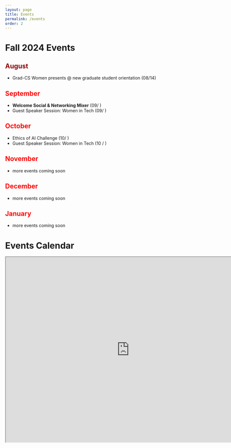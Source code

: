 ```yaml
---
layout: page
title: Events
permalink: /events
order: 2
---
```

# Fall 2024 Events
## <span style="color: darkred;">August</span> 
* Grad-CS Women presents @ new graduate student orientation (08/14)

## <span style="color: red;">September</span> 
* **Welcome Social & Networking Mixer** (09/ )
* Guest Speaker Session: Women in Tech (09/ )

## <span style="color: red;">October</span>
* Ethics of AI Challenge (10/ )
* Guest Speaker Session: Women in Tech (10 / )

## <span style="color: red;">November</span>
- more events coming soon

## <span style="color: red;">December</span>
- more events coming soon
  
## <span style="color: red;">January</span>
- more events coming soon


<!-- 

# Technical Workshop Series
If you are looking for information about our technical workshop series, take a look at the [workshop series master repository](https://github.com/CSWomenUMass/tech-skills-workshops). Make sure you take a look at the [bootcamp](https://github.com/CSWomenUMass/bootcamp) first. All scheduled events are listed on the calendar below.   -->


# Events Calendar

<iframe src="https://calendar.google.com/calendar/embed?src=uofuwomenincs%40gmail.com&ctz=America%2FDenver"  style="border: 2" width="800" height="600" frameborder="2" scrolling="no"></iframe>

